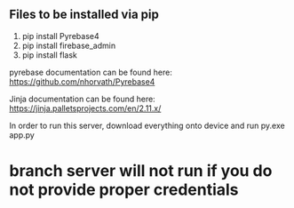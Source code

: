 ## Files to be installed via pip
1. pip install Pyrebase4
1. pip install firebase_admin
1. pip install flask


pyrebase documentation can be found here:
https://github.com/nhorvath/Pyrebase4

Jinja documentation can be found here:
https://jinja.palletsprojects.com/en/2.11.x/

In order to run this server, download everything onto device and run
py.exe app.py


# branch server will not run if you do not provide proper credentials 